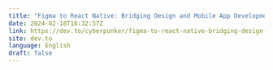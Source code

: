 ```yaml
---
title: "Figma to React Native: Bridging Design and Mobile App Development with Codia AI"
date: 2024-02-18T16:32:57Z
link: https://dev.to/cyberpunker/figma-to-react-native-bridging-design-and-mobile-app-development-with-codia-ai-1618?utm_medium=RSS&utm_source=news.12bit.vn
site: dev.to
language: English
draft: false
---
```

